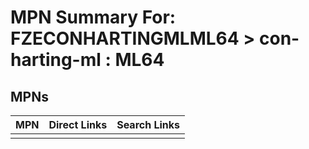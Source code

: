 



# MPN Summary For: FZECONHARTINGMLML64 > con-harting-ml : ML64

## MPNs
  

|MPN|Direct Links|Search Links|
| :--- | :--- | :--- |
||||
